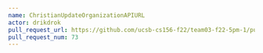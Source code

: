 ```yaml
---
name: ChristianUpdateOrganizationAPIURL
actor: drikdrok
pull_request_url: https://github.com/ucsb-cs156-f22/team03-f22-5pm-1/pull/73
pull_request_num: 73
---
```

